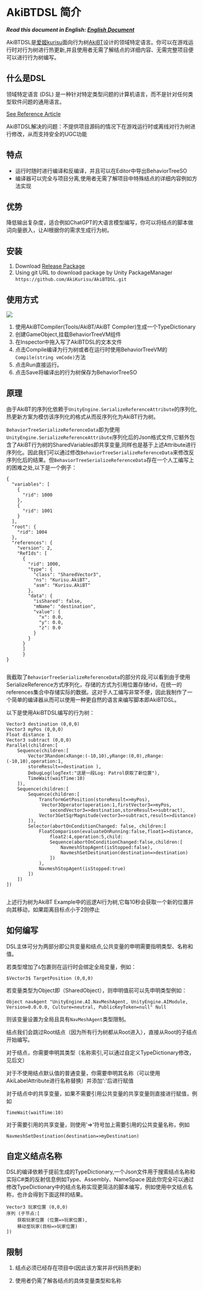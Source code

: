# AkiBTDSL 简介

***Read this document in English: [English Document](./README_EN.md)***

AkiBTDSL是[爱姬kurisu](https://space.bilibili.com/20472331)面向行为树[AkiBT](https://github.com/AkiKurisu/AkiBT)设计的领域特定语言。你可以在游戏运行时对行为树进行热更新,并且使用者无需了解结点的详细内容、无需完整项目便可以进行行为树编写。


## 什么是DSL

领域特定语言 (DSL) 是一种针对特定类型问题的计算机语言，而不是针对任何类型软件问题的通用语言。

[See Reference Article](https://martinfowler.com/dsl.html)

AkiBTDSL解决的问题：不提供项目源码的情况下在游戏运行时或离线对行为树进行修改，从而支持安全的UGC功能


## 特点
* 运行时随时进行编译和反编译，并且可以在Editor中导出BehaviorTreeSO
* 编译器可以完全与项目分离,使用者无需了解项目中特殊结点的详细内容例如方法实现

## 优势
降低输出复杂度，适合例如ChatGPT的大语言模型编写，你可以将结点的脚本做词向量嵌入，让AI根据你的需求生成行为树。

## 安装
1. Download [Release Package](https://github.com/AkiKurisu/AkiBTDSL/releases)
2. Using git URL to download package by Unity PackageManager ```https://github.com/AkiKurisu/AkiBTDSL.git```


## 使用方式

  
<img src="Images/VM.png" />

1. 使用AkiBTCompiler(Tools/AkiBT/AkiBT Compiler)生成一个TypeDictionary
2. 创建GameObject,挂载BehaviorTreeVM组件
3. 在Inspector中拖入写了AkiBTDSL的文本文件
4. 点击Compile编译为行为树或者在运行时使用BehaviorTreeVM的```Compile(string vmCode)```方法
5. 点击Run直接运行。
6. 点击Save将编译出的行为树保存为BehaviorTreeSO

## 原理

由于AkiBT的序列化依赖于```UnityEngine.SerializeReferenceAttribute```的序列化,热更新方案为模仿该序列化的格式从而反序列化为AkiBT行为树。

``BehaviorTreeSerializeReferenceData``即为使用```UnityEngine.SerializeReferenceAttribute```序列化后的Json格式文件,它额外包含了AkiBT行为树的SharedVariables即共享变量,同样也是基于上述Attribute进行序列化。因此我们可以通过修改``BehaviorTreeSerializeReferenceData``来修改反序列化后的结果。但``BehaviorTreeSerializeReferenceData``存在一个人工编写上的困难之处,以下是一个例子：

```
{
  "variables": [
    {
      "rid": 1000
    },
    {
      "rid": 1001
    }
  ],
  "root": {
    "rid": 1004
  },
  "references": {
    "version": 2,
    "RefIds": [
      {
        "rid": 1000,
        "type": {
          "class": "SharedVector3",
          "ns": "Kurisu.AkiBT",
          "asm": "Kurisu.AkiBT"
        },
        "data": {
          "isShared": false,
          "mName": "destination",
          "value": {
            "x": 0.0,
            "y": 0.0,
            "z": 0.0
          }
        }
      }
      ]
      }
}
      
```
我截取了``BehaviorTreeSerializeReferenceData``的部分片段,可以看到由于使用SerializeReference方式序列化，存储的方式为引用位置存储rid，在统一的references集合中存储实际的数据。这对于人工编写非常不便，因此我制作了一个简单的编译器从而可以使用一种更自然的语言来编写脚本即AkiBTDSL。

以下是使用AkiBTDSL编写的行为树：

```
Vector3 destination (0,0,0)
Vector3 myPos (0,0,0)
Float distance 1
Vector3 subtract (0,0,0)
Parallel(children:[
	Sequence(children:[
		Vector3Random(xRange:(-10,10),yRange:(0,0),zRange:(-10,10),operation:1,
		storeResult=>destination ),
		DebugLog(logText:"这是一段Log: Patrol获取了新位置"),
		TimeWait(waitTime:10)
	]),
	Sequence(children:[
		Sequence(children:[
			TransformGetPosition(storeResult=>myPos),
			 Vector3Operator(operation:1,firstVector3=>myPos,
				secondVector3=>destination,storeResult=>subtract),
			Vector3GetSqrMagnitude(vector3=>subtract,result=>distance)
		]),
		Selector(abortOnConditionChanged: false, children:[
			FloatComparison(evaluateOnRunning:false,float1=>distance,
				float2:4,operation:5,child:
				Sequence(abortOnConditionChanged:false,children:[
					NavmeshStopAgent(isStopped:false),
					NavmeshSetDestination(destination=>destination)
				])
			),
			NavmeshStopAgent(isStopped:true)
		])
	])
])


```
上述行为树为AkiBT Example中的巡逻AI行为树,它每10秒会获取一个新的位置并向其移动，如果距离目标点小于2则停止


## 如何编写

DSL主体可分为两部分即公共变量和结点,公共变量的申明需要指明类型、名称和值。

若类型增加了`&`包裹则在运行时会绑定全局变量，例如：

```
$Vector3$ TargetPosition (0,0,0)
```

若变量类型为Object即（SharedObject），则申明值前可以先申明类型例如：
```
Object navAgent "UnityEngine.AI.NavMeshAgent, UnityEngine.AIModule, Version=0.0.0.0, Culture=neutral, PublicKeyToken=null" Null
```
则该变量设置为全局且具有``NavMeshAgent``类型限制。

结点我们会跳过Root结点（因为所有行为树都从Root进入），直接从Root的子结点开始编写。

对于结点，你需要申明其类型（名称索引,可以通过自定义TypeDictionary修改，见后文）

对于不使用结点默认值的普通变量，你需要申明其名称（可以使用AkiLabelAttribute进行名称替换）并添加':'后进行赋值

对于结点中的共享变量，如果不需要引用公共变量的共享变量则直接进行赋值，例如

```
TimeWait(waitTime:10)
```
对于需要引用的共享变量，则使用'=>'符号加上需要引用的公共变量名称，例如

```
NavmeshSetDestination(destination=>myDestination)
```

## 自定义结点名称

DSL的编译依赖于提前生成的TypeDictionary,一个Json文件用于搜索结点名称和实际C#类的反射信息例如Type、Assembly、NameSpace
因此你完全可以通过修改TypeDictionary中的结点名称实现更简洁的脚本编写，例如使用中文结点名称，也许会得到下面这样的结果。

```
Vector3 玩家位置 (0,0,0)
序列 (子节点:[
    获取玩家位置 (位置=>玩家位置),
    移动至玩家(目标=>玩家位置)
])
```


## 限制


1. 结点必须已经存在项目中(因此该方案并非代码热更新)


2. 使用者仍需了解各结点的具体变量类型和名称
